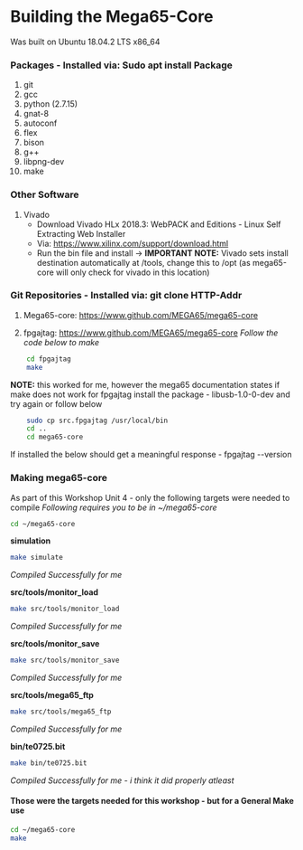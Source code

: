 # Building the Mega65-Core
Was built on Ubuntu 18.04.2 LTS x86_64

### Packages - Installed via: Sudo apt install Package
1. git 
2. gcc
3. python (2.7.15)
4. gnat-8
5. autoconf
6. flex
7. bison
8. g++
9. libpng-dev
10. make

### Other Software
1. Vivado
	- Download Vivado HLx 2018.3: WebPACK and Editions - Linux Self Extracting Web Installer
	- Via: https://www.xilinx.com/support/download.html
	- Run the bin file and install -> **IMPORTANT NOTE:** Vivado sets install destination automatically at /tools, change this to /opt (as mega65-core will only check for  vivado in this location) 

### Git Repositories - Installed via: git clone HTTP-Addr
1. Mega65-core: https://www.github.com/MEGA65/mega65-core

2. fpgajtag: https://www.github.com/MEGA65/mega65-core
*Follow the code below to make*
```bash	
	cd fpgajtag
	make
```

**NOTE:** this worked for me, however the mega65 documentation states if make does not work for fpgajtag install the package - libusb-1.0-0-dev and try again or follow below
```bash
	sudo cp src.fpgajtag /usr/local/bin
	cd ..
	cd mega65-core
```

If installed the below should get a meaningful response
	- fpgajtag --version

### Making mega65-core
As part of this Workshop Unit 4 - only the following targets were needed to compile
*Following requires you to be in ~/mega65-core*
```bash
cd ~/mega65-core
```
**simulation**
```bash
make simulate
```
_Compiled Successfully for me_

**src/tools/monitor_load**
```bash
make src/tools/monitor_load
```
_Compiled Successfully for me_

**src/tools/monitor_save**
```bash
make src/tools/monitor_save
```
_Compiled Successfully for me_

**src/tools/mega65_ftp**
```bash
make src/tools/mega65_ftp
```
_Compiled Successfully for me_

**bin/te0725.bit**
```bash
make bin/te0725.bit
```
_Compiled Successfully for me - i think it did properly atleast_

#### Those were the targets needed for this workshop - but for a General Make use
```bash
cd ~/mega65-core
make
```


